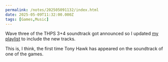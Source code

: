 ```yaml
---
permalink: /notes/202505091132/index.html
date: 2025-05-09T11:32:00.000Z
tags: [Games,Music]
---
```


Wave three of the THPS 3+4 soundtrack got announced so I updated [my playlist](https://music.apple.com/gb/playlist/tony-hawk-pro-skater-3-4-remaster/pl.u-WR7GIdBJpqv) to include the new tracks. 

This is, I think, the first time Tony Hawk has appeared on the soundtrack of one of the games.
